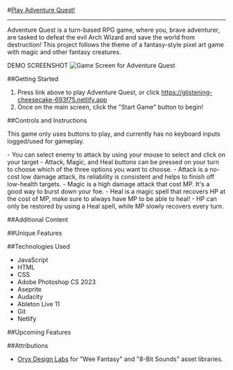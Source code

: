 #[Play Adventure Quest!](https://glistening-cheesecake-693f75.netlify.app/)
***

<p>Adventure Quest is a turn-based RPG game, where you, brave adventurer, are tasked to defeat the evil Arch Wizard and save the world from destruction! This project follows the theme of a fantasy-style pixel art game with magic and other fantasy creatures.</p>

DEMO SCREENSHOT
![Game Screen for Adventure Quest](https://media.discordapp.net/attachments/280257495119822850/1093542621571448913/sketch_720.png?width=1584&height=891)

##Getting Started
1. Press link above to play Adventure Quest, or click <https://glistening-cheesecake-693f75.netlify.app>
2. Once on the main screen, click the "Start Game" button to begin!

##Controls and Instructions
<p>This game only uses buttons to play, and currently has no keyboard inputs logged/used for gameplay.</p>
- You can select enemy to attack by using your mouse to select and click on your target
- Attack, Magic, and Heal buttons can be pressed on your turn to choose which of the three options you want to choose. 
- Attack is a no-cost low damage attack, its reliability is consistent and helps to finish off low-health targets.
- Magic is a high damage attack that cost MP. It's a good way to burst down your foe.
- Heal is a magic spell that recovers HP at the cost of MP, make sure to always have MP to be able to heal!
- HP can only be restored by using a Heal spell, while MP slowly recovers every turn.

##Additional Content

##Unique Features

##Technologies Used
- JavaScript
- HTML
- CSS
- Adobe Photoshop CS 2023
- Aseprite
- Audacity
- Ableton Live 11
- Git
- Netlify

##Upcoming Features

##Attributions
- [Oryx Design Labs](https://www.oryxdesignlab.com/) for "Wee Fantasy" and "8-Bit Sounds" asset libraries.